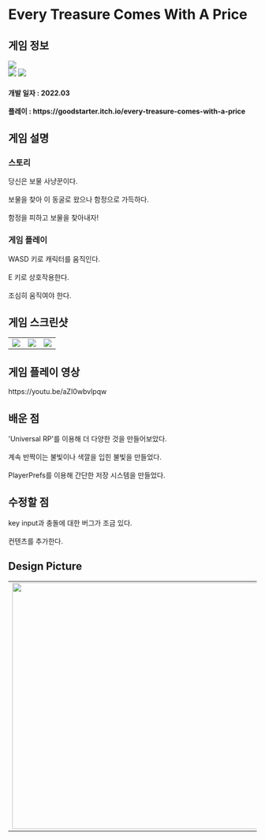 # Every Treasure Comes With A Price
<div>
    <h2> 게임 정보 </h2>
    <img src = "https://img.itch.zone/aW1nLzg0MjcwNDgucG5n/347x500/awJeBG.png"><br>
    <img src="https://img.shields.io/badge/Unity-yellow?style=flat-square&logo=Unity&logoColor=FFFFFF"/>
    <img src="https://img.shields.io/badge/Puzzle-purple"/>
    <h4> 개발 일자 : 2022.03 <br><br>
    플레이 : https://goodstarter.itch.io/every-treasure-comes-with-a-price
    
  </div>
  <div>
    <h2> 게임 설명 </h2>
    <h3> 스토리 </h3>
     당신은 보물 사냥꾼이다. <br><br>
     보물을 찾아 이 동굴로 왔으나 함정으로 가득하다.<br><br>
     함정을 피하고 보물을 찾아내자!
    <h3> 게임 플레이 </h3>
     WASD 키로 캐릭터를 움직인다.<br><br>
     E 키로 상호작용한다. <br><br>
     조심히 움직여야 한다.
  </div> 
  <div>
    <h2> 게임 스크린샷 </h2>
      <table>
        <td><img src = "https://img.itch.zone/aW1hZ2UvMTQ0Mzc1MC84ODQ0MTM2LnBuZw==/347x500/fLPyw6.png"></td>
        <td><img src = "https://img.itch.zone/aW1hZ2UvMTQ0Mzc1MC84ODQ0MTM1LnBuZw==/347x500/kJSnBM.png"></td>
        <td><img src = "https://img.itch.zone/aW1hZ2UvMTQ0Mzc1MC84ODQ0MTM3LnBuZw==/347x500/S1MS4W.png"></td>
      </table>
  </div>
    <div>
    <h2> 게임 플레이 영상 </h2>
    https://youtu.be/aZI0wbvlpqw
  </div>
  <div>
    <h2> 배운 점 </h2>
      'Universal RP'를 이용해 더 다양한 것을 만들어보았다.<br><br>
      계속 반짝이는 불빛이나 색깔을 입힌 불빛을 만들었다.<br><br>
      PlayerPrefs를 이용해 간단한 저장 시스템을 만들었다.
  </div>
  <div>
    <h2> 수정할 점 </h2>
      key input과 충돌에 대한 버그가 조금 있다.<br><br>
      컨텐츠를 추가한다.
   <h2> Design Picture </h2>
   <table>
        <td><img src = "https://postfiles.pstatic.net/MjAyMjA1MDVfMTY5/MDAxNjUxNzQ3NDQ4Mjc3.hS14dPwoXc7A3r-BfcJE0vaPzUmgLWOh9797dCvEz5gg.N53_Uw-DKY2buct0R7ILG3J6EwH07YFmI0x3MdCO5Wog.JPEG.tdj04131/KakaoTalk_20220505_194327695.jpg?type=w773" height = 500></td>
      </table>
  </div>
